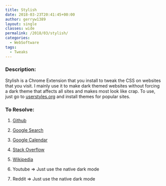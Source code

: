 ```yaml
---
title: Stylish
date: 2018-03-23T20:41:45+00:00
author: gerryw1389
layout: single
classes: wide
permalink: /2018/03/stylish/
categories:
  - WebSoftware
tags:
  - Tweaks
---
```

<!--more-->

### Description:

Stylish is a Chrome Extension that you install to tweak the CSS on websites that you visit. I mainly use it to make dark themed websites without forcing a dark theme that affects all sites and makes most look like crap. To use, just go to [userstyles.org](https://userstyles.org/) and install themes for popular sites.

### To Resolve:

1. [Github](https://userstyles.org/styles/37035/github-dark)  

2. [Google Search](https://userstyles.org/styles/118959/darksearch-for-google)  

3. [Google Calendar](https://userstyles.org/styles/143026/dark-google-calendar-2018)  

4. [Stack Overflow](https://userstyles.org/styles/35345/stackoverflow-dark)  

5. [Wikipedia](https://userstyles.org/styles/122072/wikipedia-dark-material-design)  

6. Youtube => Just use the native dark mode

7. Reddit => Just use the native dark mode
